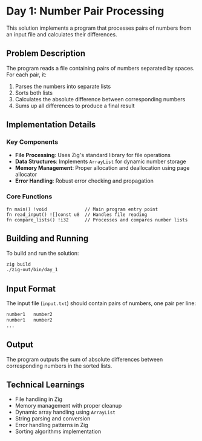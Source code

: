 # Day 1: Number Pair Processing

This solution implements a program that processes pairs of numbers from an input file and calculates their differences.

## Problem Description

The program reads a file containing pairs of numbers separated by spaces. For each pair, it:

1. Parses the numbers into separate lists
2. Sorts both lists
3. Calculates the absolute difference between corresponding numbers
4. Sums up all differences to produce a final result

## Implementation Details

### Key Components

- **File Processing**: Uses Zig's standard library for file operations
- **Data Structures**: Implements `ArrayList` for dynamic number storage
- **Memory Management**: Proper allocation and deallocation using page allocator
- **Error Handling**: Robust error checking and propagation

### Core Functions

```zig
fn main() !void              // Main program entry point
fn read_input() ![]const u8  // Handles file reading
fn compare_lists() !i32      // Processes and compares number lists
```

## Building and Running

To build and run the solution:

```bash
zig build
./zig-out/bin/day_1
```

## Input Format

The input file (`input.txt`) should contain pairs of numbers, one pair per line:

```bash
number1   number2
number1   number2
...
```

## Output

The program outputs the sum of absolute differences between corresponding numbers in the sorted lists.

## Technical Learnings

- File handling in Zig
- Memory management with proper cleanup
- Dynamic array handling using `ArrayList`
- String parsing and conversion
- Error handling patterns in Zig
- Sorting algorithms implementation
